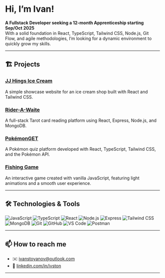 # Hi, I’m Ivan!

**A Fullstack Developer seeking a 12-month Apprenticeship starting Sep/Oct 2025**  
With a solid foundation in React, TypeScript, Tailwind CSS, Node.js, Git Flow, and agile methodologies, I’m looking for a dynamic environment to quickly grow my skills.

---

## 🏗 Projects

### [JJ Hings Ice Cream](https://github.com/ivston/jjhings/blob/main/README.md)  
A simple showcase website for an ice cream shop built with React and Tailwind CSS.

### [Rider-A-Waite](https://github.com/ivston/rider-a-waite-frontend/blob/main/README.md)  
A full-stack Tarot card reading platform using React, Express, Node.js, and MongoDB.

### [PokémonGET](https://github.com/claire2d2/poke-project/blob/main/README.md)  
A Pokémon quiz platform developed with React, TypeScript, Tailwind CSS, and the Pokémon API.

### [Fishing Game](https://ivston.github.io/fishing-game/)  
An interactive game created with vanilla JavaScript, featuring light animations and a smooth user experience.

---

## 🛠️ Technologies & Tools

![JavaScript](https://img.shields.io/badge/JavaScript-F7DF1E?style=for-the-badge&logo=javascript&logoColor=black)
![TypeScript](https://img.shields.io/badge/TypeScript-3178C6?style=for-the-badge&logo=typescript&logoColor=white)
![React](https://img.shields.io/badge/React-20232A?style=for-the-badge&logo=react&logoColor=61DAFB)
![Node.js](https://img.shields.io/badge/Node.js-339933?style=for-the-badge&logo=nodedotjs&logoColor=white)
![Express](https://img.shields.io/badge/Express-000000?style=for-the-badge&logo=express&logoColor=white)
![Tailwind CSS](https://img.shields.io/badge/Tailwind_CSS-06B6D4?style=for-the-badge&logo=tailwind-css&logoColor=white)
![MongoDB](https://img.shields.io/badge/MongoDB-47A248?style=for-the-badge&logo=mongodb&logoColor=white)
![Git](https://img.shields.io/badge/Git-F05032?style=for-the-badge&logo=git&logoColor=white)
![GitHub](https://img.shields.io/badge/GitHub-181717?style=for-the-badge&logo=github&logoColor=white)
![VS Code](https://img.shields.io/badge/VS_Code-007ACC?style=for-the-badge&logo=visual-studio-code&logoColor=white)
![Postman](https://img.shields.io/badge/Postman-FF6C37?style=for-the-badge&logo=postman&logoColor=white)

---

## 📫 How to reach me

- ✉️ [ivanstoyanov@outlook.com](mailto:ivanstoyanov@outlook.com)  
- 🔗 [linkedin.com/in/ivston](https://linkedin.com/in/ivston)

---
